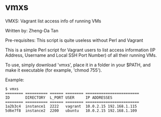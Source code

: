 # vmxs
VMXS: Vagrant list access info of running VMs

Written by: Zheng-Da Tan

Pre-requisites: This script is quite useless without Perl and Vagrant

This is a simple Perl script for Vagrant users to list access information (IP Address, Username and Local SSH Port Number) of all their running VMs.

To use, simply download 'vmxs', place it in a folder in your $PATH, and make it executable (for example, 'chmod 755').

Example:
```
$ vmxs
======== ========== ====== ======== ========================
ID       DIRECTORY  L_PORT USER     IP ADDRESSES
======== ========== ====== ======== ========================
1a2b3c4  instance1  2222   vagrant  10.0.2.15 192.168.1.115
5d6e7f8  instance2  2200   ubuntu   10.0.2.15 192.168.1.109
```
